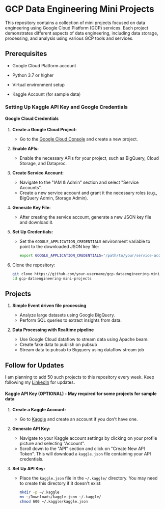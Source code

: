 # GCP Data Engineering Mini Projects

This repository contains a collection of mini projects focused on data engineering using Google Cloud Platform (GCP) services. Each project demonstrates different aspects of data engineering, including data storage, processing, and analysis using various GCP tools and services.

## Prerequisites

- Google Cloud Platform account
- Python 3.7 or higher
- Virtual environment setup

- Kaggle Account (for sample data)

### Setting Up Kaggle API Key and Google Credentials

#### Google Cloud Credentials

1. **Create a Google Cloud Project:**
   - Go to the [Google Cloud Console](https://console.cloud.google.com/) and create a new project.

2. **Enable APIs:**
   - Enable the necessary APIs for your project, such as BigQuery, Cloud Storage, and Dataproc.

3. **Create Service Account:**
   - Navigate to the "IAM & Admin" section and select "Service Accounts".
   - Create a new service account and grant it the necessary roles (e.g., BigQuery Admin, Storage Admin).

4. **Generate Key File:**
   - After creating the service account, generate a new JSON key file and download it.

5. **Set Up Credentials:**
   - Set the `GOOGLE_APPLICATION_CREDENTIALS` environment variable to point to the downloaded JSON key file:
     ```bash
     export GOOGLE_APPLICATION_CREDENTIALS="/path/to/your/service-account-file.json"
     ```


1. Clone the repository:
   ```bash
   git clone https://github.com/your-username/gcp-dataengineering-mini-projects.git
   cd gcp-dataengineering-mini-projects

## Projects

1. **Simple Event driven file processing**
   - Analyze large datasets using Google BigQuery.
   - Perform SQL queries to extract insights from data.

2. **Data Processing with Realtime pipeline**
   - Use Google Cloud dataflow to stream data using Apache beam.
   - Create fake data to publish on pubsub
   - Stream data to pubsub to Bigquery using dataflow stream job


## Follow for Updates

I am planning to add 50 such projects to this repository every week. Keep following my [LinkedIn](https://www.linkedin.com/in/manojvsj/) for updates.





#### Kaggle API Key (OPTIONAL) - May required for some projects for sample data

1. **Create a Kaggle Account:**
   - Go to [Kaggle](https://www.kaggle.com/) and create an account if you don't have one.

2. **Generate API Key:**
   - Navigate to your Kaggle account settings by clicking on your profile picture and selecting "Account".
   - Scroll down to the "API" section and click on "Create New API Token". This will download a `kaggle.json` file containing your API credentials.

3. **Set Up API Key:**
   - Place the `kaggle.json` file in the `~/.kaggle/` directory. You may need to create this directory if it doesn't exist:
     ```bash
     mkdir -p ~/.kaggle
     mv ~/Downloads/kaggle.json ~/.kaggle/
     chmod 600 ~/.kaggle/kaggle.json
     ```